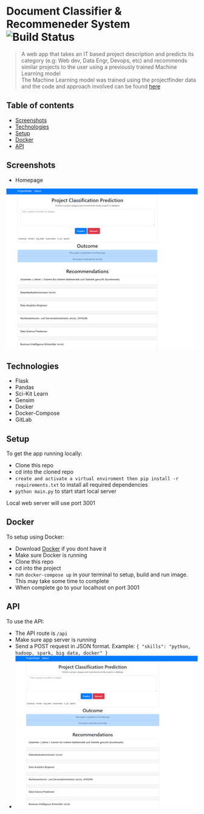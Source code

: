 
# Document Classifier & Recommeneder System  ![Build Status](https://gitlab.actgruppe.de/kIgbokwe/doc_classifier/badges/master/pipeline.svg)

> A web app that takes an IT based project description and predicts its category (e.g: Web dev, Data Engr, Devops, etc) and recommends similar projects to the user using a previously trained Machine Learning model  
> The Machine Learning model was trained using the projectfinder data and the code and approach involved can be found [here](https://gitlab.actgruppe.de/data-science-projects/projectfinder_analytics)

## Table of contents

- [Screenshots](#screenshots)
- [Technologies](#technologies)
- [Setup](#setup)
- [Docker](#docker)
- [API](#api)



## Screenshots

- Homepage

![Example screenshot](./img/doc_classifier.PNG)


## Technologies

- Flask
- Pandas
- Sci-Kit Learn
- Gensim
- Docker
- Docker-Compose
- GitLab

## Setup

To get the app running locally:

- Clone this repo
- cd into the cloned repo
- `create and activate a virtual enviroment then pip install -r requirements.txt` to install all required dependencies 
- `python main.py` to start start local server

Local web server will use port 3001

## Docker

To setup using Docker:

- Download [Docker](https://docs.docker.com/) if you dont have it
- Make sure Docker is running
- Clone this repo
- cd into the project
- run `docker-compose up` in your terminal to setup, build and run image. This may take some time to complete
- When complete go to your localhost on port 3001

## API

To use the API:

- The API route is `/api`
- Make sure app server is running
- Send a POST request in JSON format. Example: `{ "skills": "python, hadoop, spark, big data, docker" }`
- ![Example API Response screenshot](./img/doc_classifier.PNG)

